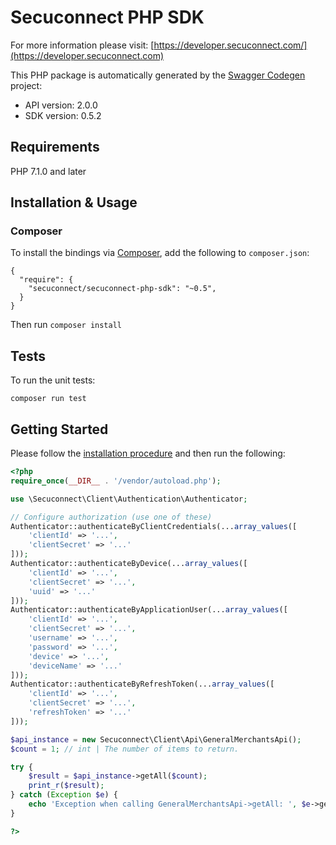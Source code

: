 # Secuconnect PHP SDK

For more information please visit: [https://developer.secuconnect.com/](https://developer.secuconnect.com)

This PHP package is automatically generated by the [Swagger Codegen](https://github.com/swagger-api/swagger-codegen) project:

- API version: 2.0.0
- SDK version: 0.5.2

## Requirements

PHP 7.1.0 and later

## Installation & Usage
### Composer

To install the bindings via [Composer](http://getcomposer.org/), add the following to `composer.json`:

```
{
  "require": {
    "secuconnect/secuconnect-php-sdk": "~0.5",
  }
}
```

Then run `composer install`

## Tests

To run the unit tests:

```
composer run test
```

## Getting Started

Please follow the [installation procedure](#installation--usage) and then run the following:

```php
<?php
require_once(__DIR__ . '/vendor/autoload.php');

use \Secuconnect\Client\Authentication\Authenticator;

// Configure authorization (use one of these)
Authenticator::authenticateByClientCredentials(...array_values([
    'clientId' => '...',
    'clientSecret' => '...'
]));
Authenticator::authenticateByDevice(...array_values([
    'clientId' => '...',
    'clientSecret' => '...',
    'uuid' => '...'
]));
Authenticator::authenticateByApplicationUser(...array_values([
    'clientId' => '...',
    'clientSecret' => '...',
    'username' => '...',
    'password' => '...',
    'device' => '...',
    'deviceName' => '...'
]));
Authenticator::authenticateByRefreshToken(...array_values([
    'clientId' => '...',
    'clientSecret' => '...',
    'refreshToken' => '...'
]));

$api_instance = new Secuconnect\Client\Api\GeneralMerchantsApi();
$count = 1; // int | The number of items to return.

try {
    $result = $api_instance->getAll($count);
    print_r($result);
} catch (Exception $e) {
    echo 'Exception when calling GeneralMerchantsApi->getAll: ', $e->getMessage(), PHP_EOL;
}

?>
```
